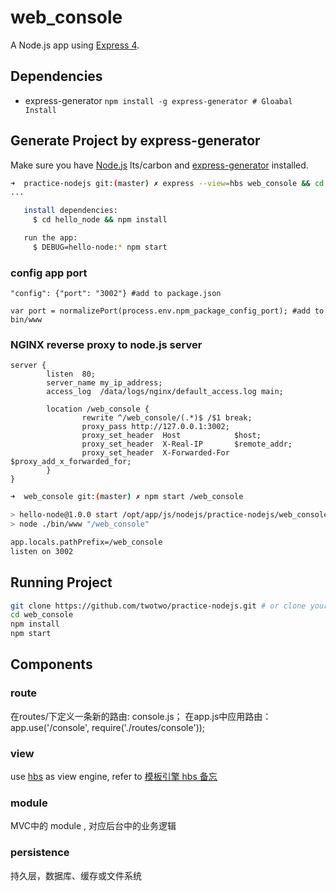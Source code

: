 # web_console

A Node.js app using [Express 4](http://expressjs.com/).

## Dependencies

 * express-generator `npm install -g express-generator # Gloabal Install`


## Generate Project by express-generator

Make sure you have [Node.js](http://nodejs.org/) lts/carbon and [express-generator](http://wiki.li3huo.com/Node.js#express-generator) installed.

```bash
➜  practice-nodejs git:(master) ✗ express --view=hbs web_console && cd web_console
...

   install dependencies:
     $ cd hello_node && npm install

   run the app:
     $ DEBUG=hello-node:* npm start

```

### config app port

    "config": {"port": "3002"} #add to package.json

    var port = normalizePort(process.env.npm_package_config_port); #add to bin/www


### NGINX reverse proxy to node.js server

```nginx
server {
        listen  80;
        server_name my_ip_address;
        access_log  /data/logs/nginx/default_access.log main;

        location /web_console {
                rewrite ^/web_console/(.*)$ /$1 break;
                proxy_pass http://127.0.0.1:3002;
                proxy_set_header  Host            $host;
                proxy_set_header  X-Real-IP       $remote_addr;
                proxy_set_header  X-Forwarded-For $proxy_add_x_forwarded_for;
        }
}
```

```bash
➜  web_console git:(master) ✗ npm start /web_console

> hello-node@1.0.0 start /opt/app/js/nodejs/practice-nodejs/web_console
> node ./bin/www "/web_console"

app.locals.pathPrefix=/web_console
listen on 3002

```

## Running Project


```bash
git clone https://github.com/twotwo/practice-nodejs.git # or clone your own fork
cd web_console
npm install
npm start
```

## Components

### route
在routes/下定义一条新的路由: console.js；
在app.js中应用路由：app.use('/console', require('./routes/console'));

### view
use [hbs](https://github.com/pillarjs/hbs) as view engine, refer to [模板引擎 hbs 备忘](http://www.cnblogs.com/chyingp/p/hbs-getting-started.html)

### module
MVC中的 module , 对应后台中的业务逻辑

### persistence
持久层，数据库、缓存或文件系统

